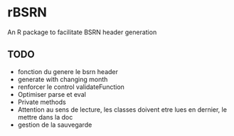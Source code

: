 # rBSRN
An R package to facilitate BSRN header generation

## TODO
 - fonction du genere le bsrn header
 - generate with changing month
 - renforcer le control validateFunction
 - Optimiser parse et eval
 - Private methods
 - Attention au sens de lecture, les classes doivent etre lues en dernier, le mettre dans la doc
 - gestion de la sauvegarde
